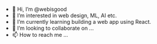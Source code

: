 - 👋 Hi, I’m @webisgood
- 👀 I’m interested in web design, ML, AI etc.
- 🌱 I’m currently learning building a web app using React.
- 💞️ I’m looking to collaborate on ...
- 📫 How to reach me ...

<!---
webisgood/webisgood is a ✨ special ✨ repository because its `README.md` (this file) appears on your GitHub profile.
You can click the Preview link to take a look at your changes.
--->
